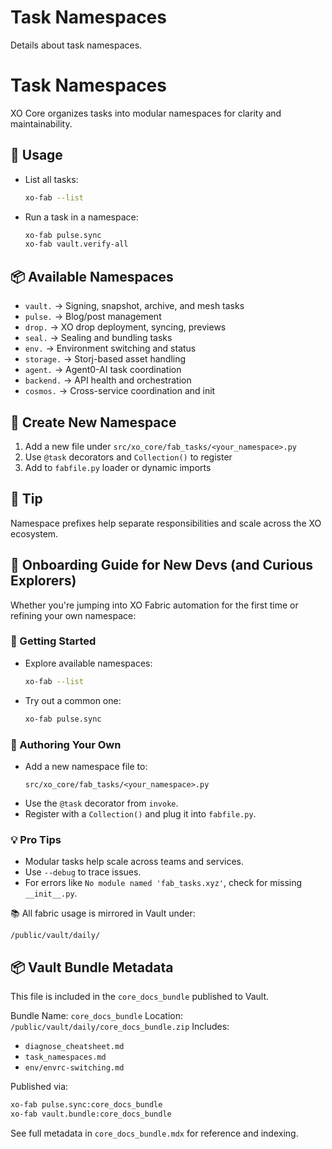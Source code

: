 # Task Namespaces

Details about task namespaces.

# Task Namespaces

XO Core organizes tasks into modular namespaces for clarity and maintainability.

## 🧭 Usage

- List all tasks:

  ```bash
  xo-fab --list
  ```

- Run a task in a namespace:
  ```bash
  xo-fab pulse.sync
  xo-fab vault.verify-all
  ```

## 📦 Available Namespaces

- `vault.` → Signing, snapshot, archive, and mesh tasks
- `pulse.` → Blog/post management
- `drop.` → XO drop deployment, syncing, previews
- `seal.` → Sealing and bundling tasks
- `env.` → Environment switching and status
- `storage.` → Storj-based asset handling
- `agent.` → Agent0-AI task coordination
- `backend.` → API health and orchestration
- `cosmos.` → Cross-service coordination and init

## 🔧 Create New Namespace

1. Add a new file under `src/xo_core/fab_tasks/<your_namespace>.py`
2. Use `@task` decorators and `Collection()` to register
3. Add to `fabfile.py` loader or dynamic imports

## 🧠 Tip

Namespace prefixes help separate responsibilities and scale across the XO ecosystem.

## 🧭 Onboarding Guide for New Devs (and Curious Explorers)

Whether you're jumping into XO Fabric automation for the first time or refining your own namespace:

### 💼 Getting Started

- Explore available namespaces:
  ```bash
  xo-fab --list
  ```
- Try out a common one:
  ```bash
  xo-fab pulse.sync
  ```

### 🧠 Authoring Your Own

- Add a new namespace file to:
  ```
  src/xo_core/fab_tasks/<your_namespace>.py
  ```
- Use the `@task` decorator from `invoke`.
- Register with a `Collection()` and plug it into `fabfile.py`.

### 💡 Pro Tips

- Modular tasks help scale across teams and services.
- Use `--debug` to trace issues.
- For errors like `No module named 'fab_tasks.xyz'`, check for missing `__init__.py`.

📚 All fabric usage is mirrored in Vault under:

```
/public/vault/daily/
```

## 📦 Vault Bundle Metadata

This file is included in the `core_docs_bundle` published to Vault.

Bundle Name: `core_docs_bundle`
Location: `/public/vault/daily/core_docs_bundle.zip`
Includes:

- `diagnose_cheatsheet.md`
- `task_namespaces.md`
- `env/envrc-switching.md`

Published via:

```bash
xo-fab pulse.sync:core_docs_bundle
xo-fab vault.bundle:core_docs_bundle
```

See full metadata in `core_docs_bundle.mdx` for reference and indexing.
